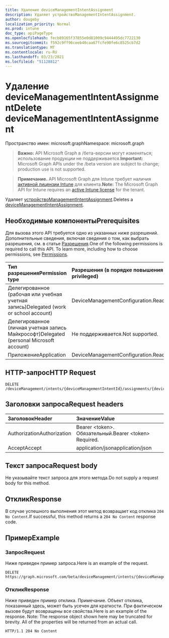 ```yaml
---
title: Удаление deviceManagementIntentAssignment
description: Удаляет устройствоManagementIntentAssignment.
author: dougeby
localization_priority: Normal
ms.prod: intune
doc_type: apiPageType
ms.openlocfilehash: fecb89165f37855e0d81009c9444495dc7722130
ms.sourcegitcommit: f592c9ff96ceeb40caa67fcfe90fe6c8525cb7d2
ms.translationtype: MT
ms.contentlocale: ru-RU
ms.lasthandoff: 03/23/2021
ms.locfileid: "51128812"
---
```

# <a name="delete-devicemanagementintentassignment"></a><span data-ttu-id="3e112-103">Удаление deviceManagementIntentAssignment</span><span class="sxs-lookup"><span data-stu-id="3e112-103">Delete deviceManagementIntentAssignment</span></span>

<span data-ttu-id="3e112-104">Пространство имен: microsoft.graph</span><span class="sxs-lookup"><span data-stu-id="3e112-104">Namespace: microsoft.graph</span></span>

> <span data-ttu-id="3e112-105">**Важно:** API Microsoft Graph в /бета-версии могут изменяться; использование продукции не поддерживается.</span><span class="sxs-lookup"><span data-stu-id="3e112-105">**Important:** Microsoft Graph APIs under the /beta version are subject to change; production use is not supported.</span></span>

> <span data-ttu-id="3e112-106">**Примечание.** API Microsoft Graph для Intune требует наличия [активной лицензии Intune](https://go.microsoft.com/fwlink/?linkid=839381) для клиента.</span><span class="sxs-lookup"><span data-stu-id="3e112-106">**Note:** The Microsoft Graph API for Intune requires an [active Intune license](https://go.microsoft.com/fwlink/?linkid=839381) for the tenant.</span></span>

<span data-ttu-id="3e112-107">Удаляет [устройствоManagementIntentAssignment](../resources/intune-deviceintent-devicemanagementintentassignment.md).</span><span class="sxs-lookup"><span data-stu-id="3e112-107">Deletes a [deviceManagementIntentAssignment](../resources/intune-deviceintent-devicemanagementintentassignment.md).</span></span>

## <a name="prerequisites"></a><span data-ttu-id="3e112-108">Необходимые компоненты</span><span class="sxs-lookup"><span data-stu-id="3e112-108">Prerequisites</span></span>
<span data-ttu-id="3e112-p101">Для вызова этого API требуется одно из указанных ниже разрешений. Дополнительные сведения, включая сведения о том, как выбрать разрешения, см. в статье [Разрешения](/graph/permissions-reference).</span><span class="sxs-lookup"><span data-stu-id="3e112-p101">One of the following permissions is required to call this API. To learn more, including how to choose permissions, see [Permissions](/graph/permissions-reference).</span></span>

|<span data-ttu-id="3e112-111">Тип разрешения</span><span class="sxs-lookup"><span data-stu-id="3e112-111">Permission type</span></span>|<span data-ttu-id="3e112-112">Разрешения (в порядке повышения привилегий)</span><span class="sxs-lookup"><span data-stu-id="3e112-112">Permissions (from least to most privileged)</span></span>|
|:---|:---|
|<span data-ttu-id="3e112-113">Делегированное (рабочая или учебная учетная запись)</span><span class="sxs-lookup"><span data-stu-id="3e112-113">Delegated (work or school account)</span></span>|<span data-ttu-id="3e112-114">DeviceManagementConfiguration.ReadWrite.All</span><span class="sxs-lookup"><span data-stu-id="3e112-114">DeviceManagementConfiguration.ReadWrite.All</span></span>|
|<span data-ttu-id="3e112-115">Делегированное (личная учетная запись Майкрософт)</span><span class="sxs-lookup"><span data-stu-id="3e112-115">Delegated (personal Microsoft account)</span></span>|<span data-ttu-id="3e112-116">Не поддерживается.</span><span class="sxs-lookup"><span data-stu-id="3e112-116">Not supported.</span></span>|
|<span data-ttu-id="3e112-117">Приложение</span><span class="sxs-lookup"><span data-stu-id="3e112-117">Application</span></span>|<span data-ttu-id="3e112-118">DeviceManagementConfiguration.ReadWrite.All</span><span class="sxs-lookup"><span data-stu-id="3e112-118">DeviceManagementConfiguration.ReadWrite.All</span></span>|

## <a name="http-request"></a><span data-ttu-id="3e112-119">HTTP-запрос</span><span class="sxs-lookup"><span data-stu-id="3e112-119">HTTP Request</span></span>
<!-- {
  "blockType": "ignored"
}
-->
``` http
DELETE /deviceManagement/intents/{deviceManagementIntentId}/assignments/{deviceManagementIntentAssignmentId}
```

## <a name="request-headers"></a><span data-ttu-id="3e112-120">Заголовки запроса</span><span class="sxs-lookup"><span data-stu-id="3e112-120">Request headers</span></span>
|<span data-ttu-id="3e112-121">Заголовок</span><span class="sxs-lookup"><span data-stu-id="3e112-121">Header</span></span>|<span data-ttu-id="3e112-122">Значение</span><span class="sxs-lookup"><span data-stu-id="3e112-122">Value</span></span>|
|:---|:---|
|<span data-ttu-id="3e112-123">Authorization</span><span class="sxs-lookup"><span data-stu-id="3e112-123">Authorization</span></span>|<span data-ttu-id="3e112-124">Bearer &lt;token&gt;. Обязательный.</span><span class="sxs-lookup"><span data-stu-id="3e112-124">Bearer &lt;token&gt; Required.</span></span>|
|<span data-ttu-id="3e112-125">Accept</span><span class="sxs-lookup"><span data-stu-id="3e112-125">Accept</span></span>|<span data-ttu-id="3e112-126">application/json</span><span class="sxs-lookup"><span data-stu-id="3e112-126">application/json</span></span>|

## <a name="request-body"></a><span data-ttu-id="3e112-127">Текст запроса</span><span class="sxs-lookup"><span data-stu-id="3e112-127">Request body</span></span>
<span data-ttu-id="3e112-128">Не указывайте текст запроса для этого метода.</span><span class="sxs-lookup"><span data-stu-id="3e112-128">Do not supply a request body for this method.</span></span>

## <a name="response"></a><span data-ttu-id="3e112-129">Отклик</span><span class="sxs-lookup"><span data-stu-id="3e112-129">Response</span></span>
<span data-ttu-id="3e112-130">В случае успешного выполнения этот метод возвращает код отклика `204 No Content`.</span><span class="sxs-lookup"><span data-stu-id="3e112-130">If successful, this method returns a `204 No Content` response code.</span></span>

## <a name="example"></a><span data-ttu-id="3e112-131">Пример</span><span class="sxs-lookup"><span data-stu-id="3e112-131">Example</span></span>

### <a name="request"></a><span data-ttu-id="3e112-132">Запрос</span><span class="sxs-lookup"><span data-stu-id="3e112-132">Request</span></span>
<span data-ttu-id="3e112-133">Ниже приведен пример запроса.</span><span class="sxs-lookup"><span data-stu-id="3e112-133">Here is an example of the request.</span></span>
``` http
DELETE https://graph.microsoft.com/beta/deviceManagement/intents/{deviceManagementIntentId}/assignments/{deviceManagementIntentAssignmentId}
```

### <a name="response"></a><span data-ttu-id="3e112-134">Отклик</span><span class="sxs-lookup"><span data-stu-id="3e112-134">Response</span></span>
<span data-ttu-id="3e112-p102">Ниже приведен пример отклика. Примечание. Объект отклика, показанный здесь, может быть усечен для краткости. При фактическом вызове будут возвращены все свойства.</span><span class="sxs-lookup"><span data-stu-id="3e112-p102">Here is an example of the response. Note: The response object shown here may be truncated for brevity. All of the properties will be returned from an actual call.</span></span>
``` http
HTTP/1.1 204 No Content
```




